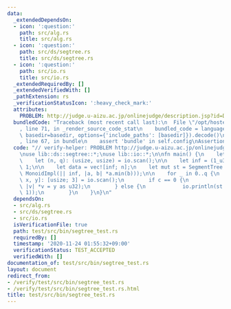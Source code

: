 ```yaml
---
data:
  _extendedDependsOn:
  - icon: ':question:'
    path: src/alg.rs
    title: src/alg.rs
  - icon: ':question:'
    path: src/ds/segtree.rs
    title: src/ds/segtree.rs
  - icon: ':question:'
    path: src/io.rs
    title: src/io.rs
  _extendedRequiredBy: []
  _extendedVerifiedWith: []
  _pathExtension: rs
  _verificationStatusIcon: ':heavy_check_mark:'
  attributes:
    PROBLEM: http://judge.u-aizu.ac.jp/onlinejudge/description.jsp?id=DSL_2_A
  bundledCode: "Traceback (most recent call last):\n  File \"/opt/hostedtoolcache/Python/3.9.0/x64/lib/python3.9/site-packages/onlinejudge_verify/documentation/build.py\"\
    , line 71, in _render_source_code_stat\n    bundled_code = language.bundle(stat.path,\
    \ basedir=basedir, options={'include_paths': [basedir]}).decode()\n  File \"/opt/hostedtoolcache/Python/3.9.0/x64/lib/python3.9/site-packages/onlinejudge_verify/languages/user_defined.py\"\
    , line 67, in bundle\n    assert 'bundle' in self.config\nAssertionError\n"
  code: "// verify-helper: PROBLEM http://judge.u-aizu.ac.jp/onlinejudge/description.jsp?id=DSL_2_A\n\
    \nuse lib::ds::segtree::*;\nuse lib::io::*;\n\nfn main() {\n    let mut io = IO::new();\n\
    \    let (n, q): (usize, usize) = io.scan();\n\n    let inf = (1_u32 << 31) -\
    \ 1;\n\n    let data = vec![inf; n];\n    let mut st = SegmentTree::new(&data,\
    \ MonoidImpl(|| inf, |a, b| *a.min(b)));\n\n    for _ in 0..q {\n        let [c,\
    \ x, y]: [usize; 3] = io.scan();\n        if c == 0 {\n            st.exec(x,\
    \ |v| *v = y as u32);\n        } else {\n            io.println(st.ask(x, y +\
    \ 1));\n        }\n    }\n}\n"
  dependsOn:
  - src/alg.rs
  - src/ds/segtree.rs
  - src/io.rs
  isVerificationFile: true
  path: test/src/bin/segtree_test.rs
  requiredBy: []
  timestamp: '2020-11-24 01:55:32+09:00'
  verificationStatus: TEST_ACCEPTED
  verifiedWith: []
documentation_of: test/src/bin/segtree_test.rs
layout: document
redirect_from:
- /verify/test/src/bin/segtree_test.rs
- /verify/test/src/bin/segtree_test.rs.html
title: test/src/bin/segtree_test.rs
---
```

